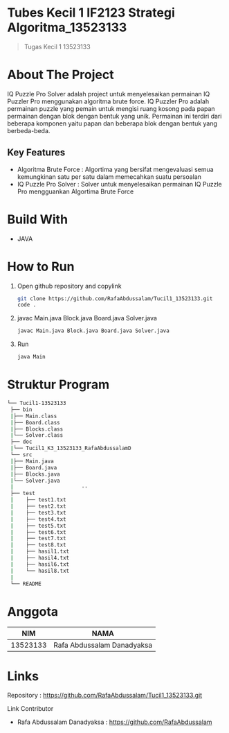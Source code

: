 # Tubes Kecil 1 IF2123 Strategi Algoritma_13523133
> Tugas Kecil 1 13523133

# About The Project
IQ Puzzle Pro Solver adalah project untuk menyelesaikan permainan IQ Puzzler Pro menggunakan algoritma brute force. IQ Puzzler Pro adalah permainan puzzle yang pemain untuk mengisi ruang kosong pada papan permainan dengan blok dengan bentuk yang unik. Permainan ini terdiri dari beberapa komponen yaitu papan dan beberapa blok dengan bentuk yang berbeda-beda.

## Key Features
- Algoritma Brute Force : Algortima yang bersifat mengevaluasi semua kemungkinan satu per satu dalam memecahkan suatu persoalan
- IQ Puzzle Pro Solver : Solver untuk menyelesaikan permainan IQ Puzzle Pro mengguankan Algortima Brute Force

# Build With
- JAVA

# How to Run
1. Open github repository and copylink
   ```bash
   git clone https://github.com/RafaAbdussalam/Tucil1_13523133.git
   code .
   ```
2. javac Main.java Block.java Board.java Solver.java
   ```bash
   javac Main.java Block.java Board.java Solver.java
   ```
3. Run
   ```bash
   java Main
   ```

# Struktur Program
```bash
└── Tucil1-13523133
 ├── bin
 |├── Main.class
 |├── Board.class
 |├── Blocks.class
 |└── Solver.class
 ├── doc
 |└── Tucil1_K3_13523133_RafaAbdussalamD
 └── src
 |├── Main.java
 |├── Board.java
 |├── Blocks.java
 |└── Solver.java
 |                      --
 ├── test
 |    ├── test1.txt
 |    ├── test2.txt
 |    ├── test3.txt
 |    ├── test4.txt
 |    ├── test5.txt
 |    ├── test6.txt
 |    ├── test7.txt
 |    ├── test8.txt
 |    ├── hasil1.txt
 |    ├── hasil4.txt
 |    ├── hasil6.txt
 |    └── hasil8.txt
 |
 └── README

```
# Anggota
| NIM  | NAMA |
| ------------- | ------------- |
| 13523133 | Rafa Abdussalam Danadyaksa  |

# Links
Repository : https://github.com/RafaAbdussalam/Tucil1_13523133.git

Link Contributor
- Rafa Abdussalam Danadyaksa : https://github.com/RafaAbdussalam
